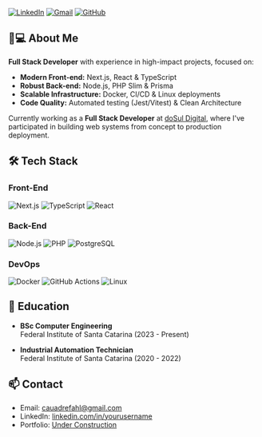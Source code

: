 [![LinkedIn](https://img.shields.io/badge/LinkedIn-0077B5?style=for-the-badge&logo=linkedin&logoColor=white)](https://linkedin.com/in/caua-drefahl)
[![Gmail](https://img.shields.io/badge/Gmail-D14836?style=for-the-badge&logo=gmail&logoColor=white)](mailto:cauadrefahl@gmail.com)
[![GitHub](https://img.shields.io/badge/GitHub-100000?style=for-the-badge&logo=github&logoColor=white)](https://github.com/drefahl)

## 👨💻 About Me
**Full Stack Developer** with experience in high-impact projects, focused on:
- **Modern Front-end:** Next.js, React & TypeScript
- **Robust Back-end:** Node.js, PHP Slim & Prisma
- **Scalable Infrastructure:** Docker, CI/CD & Linux deployments
- **Code Quality:** Automated testing (Jest/Vitest) & Clean Architecture

Currently working as a **Full Stack Developer** at [doSul Digital](https://dosul.digital), where I've participated in building web systems from concept to production deployment.

## 🛠 Tech Stack
### Front-End
![Next.js](https://img.shields.io/badge/Next.js-000000?style=for-the-badge&logo=nextdotjs&logoColor=white)
![TypeScript](https://img.shields.io/badge/TypeScript-007ACC?style=for-the-badge&logo=typescript&logoColor=white)
![React](https://img.shields.io/badge/React-20232A?style=for-the-badge&logo=react&logoColor=61DAFB)

### Back-End
![Node.js](https://img.shields.io/badge/Node.js-339933?style=for-the-badge&logo=nodedotjs&logoColor=white)
![PHP](https://img.shields.io/badge/PHP-777BB4?style=for-the-badge&logo=php&logoColor=white)
![PostgreSQL](https://img.shields.io/badge/PostgreSQL-316192?style=for-the-badge&logo=postgresql&logoColor=white)

### DevOps
![Docker](https://img.shields.io/badge/Docker-2496ED?style=for-the-badge&logo=docker&logoColor=white)
![GitHub Actions](https://img.shields.io/badge/GitHub_Actions-2088FF?style=for-the-badge&logo=github-actions&logoColor=white)
![Linux](https://img.shields.io/badge/Linux-FCC624?style=for-the-badge&logo=linux&logoColor=black)

## 📖 Education
- **BSc Computer Engineering**  
  Federal Institute of Santa Catarina (2023 - Present)

- **Industrial Automation Technician**  
  Federal Institute of Santa Catarina (2020 - 2022)

## 📫 Contact
- Email: [cauadrefahl@gmail.com](mailto:cauadrefahl@gmail.com)
- LinkedIn: [linkedin.com/in/yourusername](https://linkedin.com/in/caua-drefahl)
- Portfolio: [Under Construction]()
